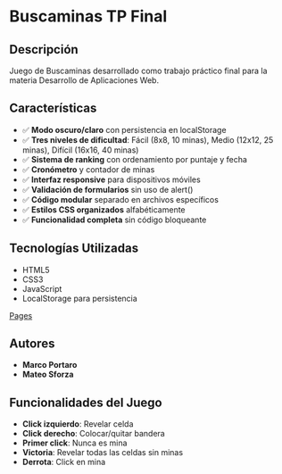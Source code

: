 # Buscaminas TP Final

## Descripción
Juego de Buscaminas desarrollado como trabajo práctico final para la materia Desarrollo de Aplicaciones Web.

## Características
- ✅ **Modo oscuro/claro** con persistencia en localStorage
- ✅ **Tres niveles de dificultad**: Fácil (8x8, 10 minas), Medio (12x12, 25 minas), Difícil (16x16, 40 minas)
- ✅ **Sistema de ranking** con ordenamiento por puntaje y fecha
- ✅ **Cronómetro** y contador de minas
- ✅ **Interfaz responsive** para dispositivos móviles
- ✅ **Validación de formularios** sin uso de alert()
- ✅ **Código modular** separado en archivos específicos
- ✅ **Estilos CSS organizados** alfabéticamente
- ✅ **Funcionalidad completa** sin código bloqueante

## Tecnologías Utilizadas
- HTML5
- CSS3
- JavaScript
- LocalStorage para persistencia

[Pages](https://MateoSforza.github.io/FinalDAW/index.html)

## Autores
- **Marco Portaro** 
- **Mateo Sforza** 

## Funcionalidades del Juego
- **Click izquierdo**: Revelar celda
- **Click derecho**: Colocar/quitar bandera
- **Primer click**: Nunca es mina
- **Victoria**: Revelar todas las celdas sin minas
- **Derrota**: Click en mina
